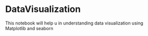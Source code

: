 # DataVisualization
This notebook will help u in understanding data visualization using Matplotlib and seaborn
